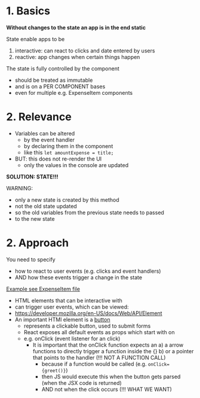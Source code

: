 # 1. Basics

**Without changes to the state an app is in the end static**

State enable apps to be

1. interactive: can react to clicks and date entered by users
2. reactive: app changes when certain things happen

The state is fully controlled by the component

- should be treated as immutable
- and is on a PER COMPONENT bases
- even for multiple e.g. ExpenseItem components

# 2. Relevance

- Variables can be altered
  - by the event handler
  - by declaring them in the component
  - like this `let amountExpense = title;`
- BUT: this does not re-render the UI
  - only the values in the console are updated

**SOLUTION: STATE!!!**

WARNING:

- only a new state is created by this method
- not the old state updated
- so the old variables from the previous state needs to passed
- to the new state

# 2. Approach

You need to specify

- how to react to user events (e.g. clicks and event handlers)
- AND how these events trigger a change in the state

[Example see ExpenseItem file](../../react-as-spa-ts/general-version/src/components/Expenses/ExpenseItem/ExpenseItem.tsx)

- HTML elements that can be interactive with
- can trigger user events, which can be viewed:
- https://developer.mozilla.org/en-US/docs/Web/API/Element
- An important HTMl element is a [button](https://developer.mozilla.org/en-US/docs/Web/HTML/Element/button)
  - represents a clickable button, used to submit forms
  - React exposes all default events as props which start with on
  - e.g. onClick (event listener for an click)
    - It is important that the onClick function expects an
      a) a arrow functions to directly trigger a function inside the {}
      b) or a pointer that points to the handler (!!! NOT A FUNCTION CALL)
      - because if a function would be called (e.g. `onClick={greet()}`)
      - then JS would execute this when the button gets parsed (when the JSX code is returned)
      - AND not when the click occurs (!!! WHAT WE WANT)
